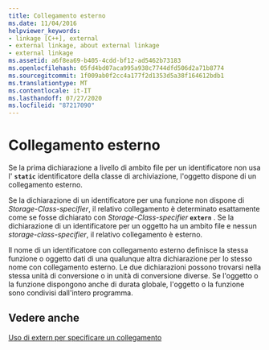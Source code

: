 ```yaml
---
title: Collegamento esterno
ms.date: 11/04/2016
helpviewer_keywords:
- linkage [C++], external
- external linkage, about external linkage
- external linkage
ms.assetid: a6f8ea69-b405-4cdd-bf12-ad5462b73183
ms.openlocfilehash: 05fd4bd07aca995a938c7744dfd506d2a71b8774
ms.sourcegitcommit: 1f009ab0f2cc4a177f2d1353d5a38f164612bdb1
ms.translationtype: MT
ms.contentlocale: it-IT
ms.lasthandoff: 07/27/2020
ms.locfileid: "87217090"
---
```

# <a name="external-linkage"></a>Collegamento esterno

Se la prima dichiarazione a livello di ambito file per un identificatore non usa l' **`static`** identificatore della classe di archiviazione, l'oggetto dispone di un collegamento esterno.

Se la dichiarazione di un identificatore per una funzione non dispone di *Storage-Class-specifier*, il relativo collegamento è determinato esattamente come se fosse dichiarato con *Storage-Class-specifier* **`extern`** . Se la dichiarazione di un identificatore per un oggetto ha un ambito file e nessun *storage-class-specifier*, il relativo collegamento è esterno.

Il nome di un identificatore con collegamento esterno definisce la stessa funzione o oggetto dati di una qualunque altra dichiarazione per lo stesso nome con collegamento esterno. Le due dichiarazioni possono trovarsi nella stessa unità di conversione o in unità di conversione diverse. Se l'oggetto o la funzione dispongono anche di durata globale, l'oggetto o la funzione sono condivisi dall'intero programma.

## <a name="see-also"></a>Vedere anche

[Uso di extern per specificare un collegamento](../cpp/using-extern-to-specify-linkage.md)
